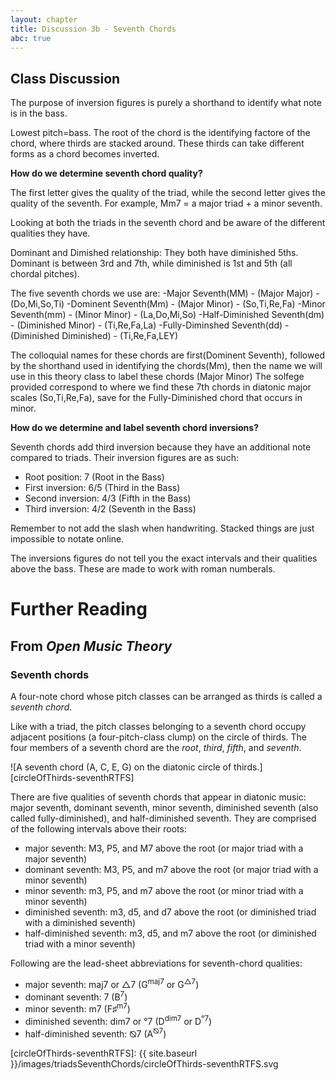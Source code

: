 ```yaml
---
layout: chapter
title: Discussion 3b - Seventh Chords
abc: true
---
```


## Class Discussion

The purpose of inversion figures is purely a shorthand to identify what note is in the bass.

Lowest pitch=bass. The root of the chord is the identifying factore of the chord, where thirds are stacked around. These thirds can take different forms as a chord becomes inverted.

**How do we determine seventh chord quality?**

The first letter gives the quality of the triad, while the second letter gives the quality of the seventh. For example, Mm7 = a major triad + a minor seventh.

Looking at both the triads in the seventh chord and be aware of the different qualities they have.

Dominant and Dimished relationship: They both have diminished 5ths. Dominant is between 3rd and 7th, while diminished is 1st and 5th (all chordal pitches). 

The five seventh chords we use are:
-Major Seventh(MM) - (Major Major) - (Do,Mi,So,Ti)
-Dominent Seventh(Mm) - (Major Minor) - (So,Ti,Re,Fa)
-Minor Seventh(mm) - (Minor Minor) - (La,Do,Mi,So)
-Half-Diminished Seventh(dm) - (Diminished Minor) - (Ti,Re,Fa,La)
-Fully-Diminshed Seventh(dd) - (Diminished Diminished) - (Ti,Re,Fa,LEY)

The colloquial names for these chords are first(Dominent Seventh), followed by the shorthand used in identifying the chords(Mm), then the name we will use in this theory class to label these chords (Major Minor) The solfege provided correspond to where we find these 7th chords in diatonic major scales (So,Ti,Re,Fa), save for the Fully-Diminished chord that occurs in minor. 

**How do we determine and label seventh chord inversions?**

Seventh chords add third inversion because they have an additional note compared to triads. Their inversion figures are as such:
- Root position: 7 (Root in the Bass)
- First inversion: 6/5 (Third in the Bass)
- Second inversion: 4/3 (Fifth in the Bass)
- Third inversion: 4/2 (Seventh in the Bass)

Remember to not add the slash when handwriting. Stacked things are just impossible to notate online.

The inversions figures do not tell you the exact intervals and their qualities above the bass. These are made to work with roman numberals. 

# Further Reading

## From *Open Music Theory*

### Seventh chords

A four-note chord whose pitch classes can be arranged as thirds is called a *seventh chord*.

Like with a triad, the pitch classes belonging to a seventh chord occupy adjacent positions (a four-pitch-class clump) on the circle of thirds. The four members of a seventh chord are the *root*, *third*, *fifth*, and *seventh*.

![A seventh chord (A, C, E, G) on the diatonic circle of thirds.][circleOfThirds-seventhRTFS]

There are five qualities of seventh chords that appear in diatonic music: major seventh, dominant seventh, minor seventh, diminished seventh (also called fully-diminished), and half-diminished seventh. They are comprised of the following intervals above their roots:

-   major seventh: M3, P5, and M7 above the root (or major triad with a major seventh)
-   dominant seventh: M3, P5, and m7 above the root (or major triad with a minor seventh)
-   minor seventh: m3, P5, and m7 above the root (or minor triad with a minor seventh)
-   diminished seventh: m3, d5, and d7 above the root (or diminished triad with a diminished seventh)
-   half-diminished seventh: m3, d5, and m7 above the root (or diminished triad with a minor seventh)

Following are the lead-sheet abbreviations for seventh-chord qualities:

-   major seventh: maj7 or △7 (G<sup>maj7</sup> or G<sup>△7</sup>)
-   dominant seventh: 7 (B<sup>7</sup>)
-   minor seventh: m7 (F&#9839;<sup>m7</sup>)
-   diminished seventh: dim7 or °7 (D<sup>dim7</sup> or D<sup>°7</sup>)
-   half-diminished seventh: ⦰7 (A<sup>⦰7</sup>)

[circleOfThirds-seventhRTFS]: {{ site.baseurl }}/images/triadsSeventhChords/circleOfThirds-seventhRTFS.svg
